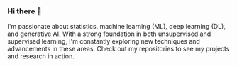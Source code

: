 ### Hi there 👋

I'm passionate about statistics, machine learning (ML), deep learning (DL), and generative AI. With a strong foundation in both unsupervised and supervised learning, I'm constantly exploring new techniques and advancements in these areas. Check out my repositories to see my projects and research in action.
